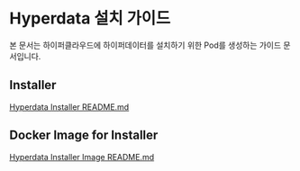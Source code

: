 # Hyperdata 설치 가이드

본 문서는 하이퍼클라우드에 하이퍼데이터를 설치하기 위한 Pod를 생성하는 가이드 문서입니다.


## Installer
[Hyperdata Installer README.md](./installer/README.md)

## Docker Image for Installer
[Hyperdata Installer Image README.md](./source/README.md)